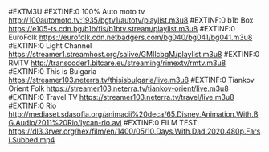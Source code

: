 #EXTM3U
#EXTINF:0 100% Auto moto tv 
http://100automoto.tv:1935/bgtv1/autotv/playlist.m3u8
#EXTINF:0 b1b Box 
https://e105-ts.cdn.bg/b1b/fls/b1btv.stream/playlist.m3u8
#EXTINF:0 EuroFolk 
https://eurofolk.cdn.netbadgers.com/bg040/bg041/bg041.m3u8
#EXTINF:0 Light Channel
https://streamer1.streamhost.org/salive/GMIlcbgM/playlist.m3u8
#EXTINF:0 RMTV
http://transcoder1.bitcare.eu/streaming/rimextv/rmtv.m3u8
#EXTINF:0 This is Bulgaria
https://streamer103.neterra.tv/thisisbulgaria/live.m3u8
#EXTINF:0 Tiankov Orient Folk
https://streamer103.neterra.tv/tiankov-orient/live.m3u8
#EXTINF:0 Travel TV 
https://streamer103.neterra.tv/travel/live.m3u8
#EXTINF:0 Rio
http://mediaset.sdasofia.org/animacii%20deca/65.Disney.Animation.With.BG.Audio/2011%20Rio/lycan-rio.avi
#EXTINF:0 FILM TEST 
https://dl3.3rver.org/hex/film/en/1400/05/10.Days.With.Dad.2020.480p.Farsi.Subbed.mp4
